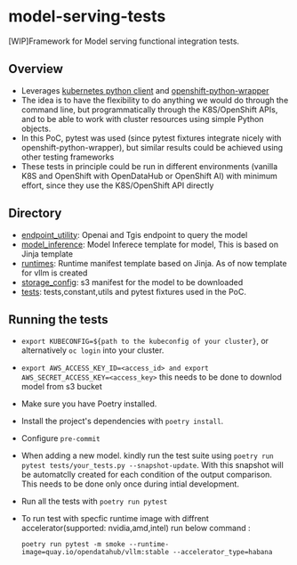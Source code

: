 # model-serving-tests
[WIP]Framework for Model serving functional integration tests.

## Overview
- Leverages [kubernetes python client](https://github.com/kubernetes-client/python) and [openshift-python-wrapper](https://github.com/RedHatQE/openshift-python-wrapper)
- The idea is to have the flexibility to do anything we would do through the command line, but programmatically through the K8S/OpenShift APIs, and to be able to work with cluster resources using simple Python objects.
- In this PoC, pytest was used (since pytest fixtures integrate nicely with openshift-python-wrapper), but similar results could be achieved using other testing frameworks
- These tests in principle could be run in different environments (vanilla K8S and OpenShift with OpenDataHub or OpenShift AI) with minimum effort, since they use the K8S/OpenShift API directly

## Directory
- [endpoint_utility](https://github.com/tarukumar/model-serving-tests/tree/main/model_serving_tests/endpoint_utility): Openai and Tgis endpoint to query the model
- [model_inference](https://github.com/adolfo-ab/trustyai-tests/tree/main/resources): Model Inferece template for model, This is based on Jinja template
- [runtimes](https://github.com/tarukumar/model-serving-tests/blob/main/model_serving_tests/model_config/runtimes): Runtime manifest template based on Jinja. As of now template for vllm is created
- [storage_config](https://github.com/tarukumar/model-serving-tests/blob/main/model_serving_tests/storage_config): s3 manifest for the model to be downloaded
- [tests](https://github.com/tarukumar/model-serving-tests/tree/main/model_serving_tests/tests): tests,constant,utils and pytest fixtures used in the PoC.
## Running the tests
- `export KUBECONFIG=${path to the kubeconfig of your cluster}`, or alternatively `oc login` into your cluster.
- `export AWS_ACCESS_KEY_ID=<access_id> and export AWS_SECRET_ACCESS_KEY=<access_key>` this needs to be done to downlod model from s3 bucket
- Make sure you have Poetry installed.
- Install the project's dependencies with `poetry install`.
- Configure `pre-commit`
- When adding a new model. kindly run the test suite using ` poetry run pytest tests/your_tests.py --snapshot-update `. With this snapshot will be automatclly created for each condition of the output comparison. This needs to be done only once during intial development. 
- Run all the tests with `poetry run pytest`
- To run test with specfic runtime image with diffrent accelerator(supported: nvidia,amd,intel) run below command :

   `poetry run pytest -m smoke --runtime-image=quay.io/opendatahub/vllm:stable --accelerator_type=habana`
